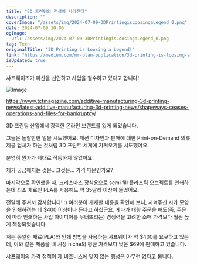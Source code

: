 ```yaml
---
title: "3D 프린팅의 전설이 사라진다"
description: ""
coverImage: "/assets/img/2024-07-09-3DPrintingisLoosingaLegend_0.png"
date: 2024-07-09 10:06
ogImage:
  url: /assets/img/2024-07-09-3DPrintingisLoosingaLegend_0.png
tag: Tech
originalTitle: "3D Printing is Loosing a Legend!"
link: "https://medium.com/mr-plan-publication/3d-printing-is-loosing-a-legend-8c58dbd8bf80"
isUpdated: true
---
```


샤프웨이즈가 파산을 선언하고 사업을 철수하고 있다고 합니다!

![Image](/assets/img/2024-07-09-3DPrintingisLoosingaLegend_0.png)

https://www.tctmagazine.com/additive-manufacturing-3d-printing-news/latest-additive-manufacturing-3d-printing-news/shapeways-ceases-operations-and-files-for-bankruptcy/

3D 프린팅 산업에서 강력한 온라인 브랜드를 잃게 되었습니다.

<div class="content-ad"></div>

그들은 놀랄만한 일을 시도했어요. 패션 디자인과 판매에 대한 Print-on-Demand 의류 제공 업체가 하는 것처럼 3D 프린트 세계에 가져오기를 시도했어요.

분명히 뭔가가 제대로 작동하지 않았어요.

제가 궁금해지는 것은.. 그것은... 가격 때문인가요?

마지막으로 확인했을 때, 크리스마스 장식용으로 semi fill 플라스틱 오브젝트를 인쇄하는데 최소 재료인 PLA를 사용해도 약 35달러 이상이 들었어요.

<div class="content-ad"></div>

전달해 주셔서 감사합니다! :) 여러분이 게재한 내용을 확인해 보니, 시켜주신 시가 모양을 인쇄하려는 데 $400 이상이나 든다고 하셨군요. 게다가 대량 주문을 해도(즉, 주문에 따라 인쇄하는 사업 아이디어를 무너뜨리는) 경쟁력을 고려한 소매 가격보다 훨씬 높게 책정되었습니다.

저는 동일한 재료(PLA)와 인쇄 방법을 사용하는 샤프웨이가 약 $400를 요구하고 있는데, 이와 같은 제품을 내 시장 niche의 평균 가격보다 낮은 $69에 판매하고 있습니다.

샤프웨이의 가격 정책이 제 비즈니스에 맞지 않는 행성은 아무런 없다고 봅니다.
